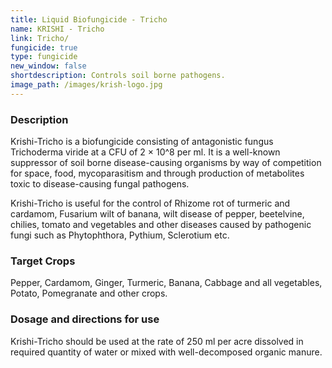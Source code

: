 ```yaml
---
title: Liquid Biofungicide - Tricho
name: KRISHI - Tricho
link: Tricho/
fungicide: true
type: fungicide
new_window: false
shortdescription: Controls soil borne pathogens.
image_path: /images/krish-logo.jpg
---
```

### Description
Krishi-Tricho is a biofungicide consisting of antagonistic fungus Trichoderma viride at a CFU of 2 × 10^8 per ml. It is a well-known suppressor of soil borne disease-causing organisms by way of competition for space, food, mycoparasitism and through production of metabolites toxic to disease-causing fungal pathogens.

Krishi-Tricho is useful for the control of Rhizome rot of turmeric and cardamom, Fusarium wilt of banana, wilt disease of pepper, beetelvine, chilies, tomato and vegetables and other diseases caused by pathogenic fungi such as Phytophthora, Pythium, Sclerotium etc.

### Target Crops
Pepper, Cardamom, Ginger, Turmeric, Banana, Cabbage and all vegetables, Potato, Pomegranate and other crops.

### Dosage and directions for use
Krishi-Tricho should be used at the rate of 250 ml per acre dissolved in required quantity of water or mixed with well-decomposed organic manure.
